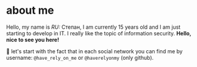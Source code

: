 # **about me**

Hello, my name is _RU:_ Степан, I am currently 15 years old and I am just starting to develop in IT. I really like the topic of information security. 
**Hello, nice to see you here!**

🥲 let's start with the fact that 
in each social network you can find
me by username: `@have_rely_on_me` or `@haverelyonmy` (only github).







